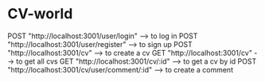 # CV-world

POST "http://localhost:3001/user/login" --> to log in
POST "http://localhost:3001/user/register" --> to sign up
POST "http://localhost:3001/cv" --> to create a cv
GET "http://localhost:3001/cv" --> to get all cvs
GET "http://localhost:3001/cv/:id" --> to get a cv by id
POST "http://localhost:3001/cv/user/comment/:id" --> to create a comment

